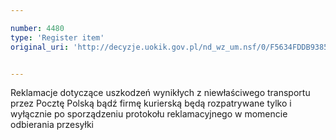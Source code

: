 ```yaml
---

number: 4480
type: 'Register item'
original_uri: 'http://decyzje.uokik.gov.pl/nd_wz_um.nsf/0/F5634FDDB9385958C1257B4A003C91E6?OpenDocument'


---
```


Reklamacje dotyczące uszkodzeń wynikłych z niewłaściwego transportu przez Pocztę Polską bądź firmę kurierską będą rozpatrywane tylko i wyłącznie po sporządzeniu protokołu reklamacyjnego w momencie odbierania przesyłki
